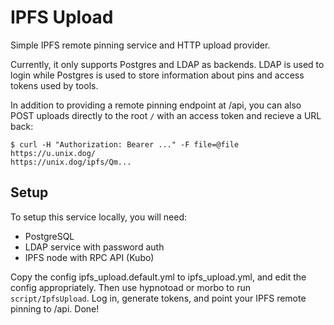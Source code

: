 # IPFS Upload
Simple IPFS remote pinning service and
HTTP upload provider.

Currently, it only supports Postgres and LDAP
as backends. LDAP is used to login while Postgres
is used to store information about pins and access tokens
used by tools.

In addition to providing a remote pinning endpoint
at /api, you can also POST uploads directly to the
root `/` with an access token and recieve a URL back:
```shell
$ curl -H "Authorization: Bearer ..." -F file=@file https://u.unix.dog/
https://unix.dog/ipfs/Qm...
```

## Setup
To setup this service locally, you will need:
- PostgreSQL
- LDAP service with password auth
- IPFS node with RPC API (Kubo)

Copy the config ipfs_upload.default.yml to
ipfs_upload.yml, and edit the config appropriately.
Then use hypnotoad or morbo to run `script/IpfsUpload`.
Log in, generate tokens, and point your IPFS remote pinning
to /api. Done!
